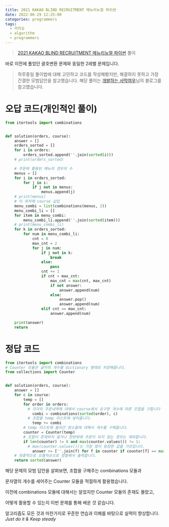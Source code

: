```yaml
---
title: 2021 KAKAO BLIND RECRUITMENT 메뉴리뉴얼 파이썬
date: 2022-06-29 12:25:00
categories: programmers
tags:
  - 카카오
  - algorithm
  - programmers
---
```



> [2021 KAKAO BLIND RECRUITMENT 메뉴리뉴얼 파이썬](https://programmers.co.kr/learn/courses/30/lessons/72411) 풀이

바로 이전에 풀었던 괄호변환 문제와 동일한 2레벨 문제입니다.

> 하루종일 풀이법에 대해 고민하고 코드를 작성해봤지만, 해결하지 못하고
> 가장 간결한 모범답안을 참고했습니다.
> 해당 풀이는 [개발하는 사막여우](https://dev-note-97.tistory.com/128)님의 블로그를 참고했습니다.

# 오답 코드(개인적인 풀이)

~~~python
from itertools import combinations


def solution(orders, course):
    answer = []
    orders_sorted = []
    for i in orders:
        orders_sorted.append(''.join(sorted(i)))
    # print(orders_sorted)

    # 주문에 활용된 메뉴의 경우의 수
    menus = []
    for i in orders_sorted:
        for j in i:
            if j not in menus:
                menus.append(j)
    # print(menus)
    # 이 위치에 course 삽입
    menu_combi = list(combinations(menus, 2))
    menu_combi_li = []
    for item in menu_combi:
        menu_combi_li.append(''.join(sorted(item)))
    # print(menu_combi_li)
    for k in orders_sorted:
        for num in menu_combi_li:
            cnt = 0
            max_cnt = 2
            for j in num:
                if j not in k:
                    break
                else:
                    pass
                cnt += 1
                if cnt > max_cnt:
                    max_cnt = max(cnt, max_cnt)
                    if not answer:
                        answer.append(num)
                    else:
                        answer.pop()
                        answer.append(num)
                elif cnt == max_cnt:
                    answer.append(num)

    print(answer)
    return
~~~

# 정답 코드

~~~python
from itertools import combinations
# Counter 모듈은 글자의 개수를 dictionary 형태로 저장해줍니다.
from collections import Counter


def solution(orders, course):
    answer = []
    for c in course:
        temp = []
        for order in orders:
          # 각각의 주문내역에 대해서 course에서 요구한 개수에 따른 조합을 구합니다
            combi = combinations(sorted(order), c)
          # 조합을 temp 리스트에 넣어줍니다.
            temp += combi
        # temp 리스트에 들어간 원소들에 대해서 개수를 구해줍니다.
        counter = Counter(temp)
        # 조합이 존재하지 않거나 한번밖에 주문이 되지 않는 경우는 제외합니다.
        if len(counter) != 0 and max(counter.values()) != 1:
          # max(counter.values())는 가장 많이 등장한 값을 가르킵니다.
            answer += [''.join(f) for f in counter if counter[f] == max(counter.values())]
    # 최종적으로 오름차순으로 정렬해서 출력합니다.
    return sorted(answer)
~~~

해당 문제의 모범 답안을 살펴보면, 조합을 구해주는 combinations 모듈과   

문자열의 개수를 세어주는 Counter 모듈을 적절하게 활용했습니다.

이전에 combinations 모듈에 대해서는 알았지만 Counter 모듈의 존재도 몰랐고,

어떻게 활용할 수 있는지 이번 문제를 통해 배운 것 같습니다.

알고리즘도 모든 것과 마찬가지로 꾸준한 연습과 이해를 바탕으로 실력이 향상합니다.    
*Just do it & Keep steady*
